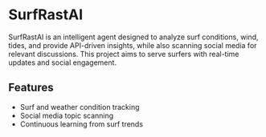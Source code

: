 # SurfRastAI

SurfRastAI is an intelligent agent designed to analyze surf conditions, wind, tides, and provide API-driven insights, while also scanning social media for relevant discussions. This project aims to serve surfers with real-time updates and social engagement.

## Features
- Surf and weather condition tracking
- Social media topic scanning
- Continuous learning from surf trends
